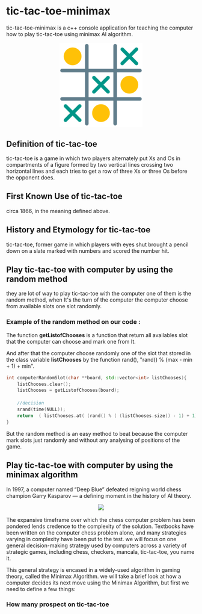 # tic-tac-toe-minimax
tic-tac-toe-minimax is a c++ console application for teaching the computer how to play tic-tac-toe using minimax AI algorithm.


<p align="center">
	<img src="preview/tictactoe.png" style="width: 220px;"></img>
</p>


## Definition of tic-tac-toe

tic-tac-toe is a game in which two players alternately put Xs and Os in compartments of a figure formed by two vertical lines crossing two horizontal lines and each tries to get a row of three Xs or three Os before the opponent does.


## First Known Use of tic-tac-toe

circa 1866, in the meaning defined above.


## History and Etymology for tic-tac-toe

tic-tac-toe, former game in which players with eyes shut brought a pencil down on a slate marked with numbers and scored the number hit.


## Play tic-tac-toe with computer by using the random method

they are lot of way to play tic-tac-toe with the computer one of them is the random method, when It's the turn of the computer the computer choose from available slots one slot randomly.

### Example of the random method on our code :

The function __getListofChooses__ is a function that return all availables slot that the computer can choose and mark one from It.

And after that the computer choose randomly one of the slot that stored in the class variable __listChooses__ by the function rand(), "rand() % (max - min + 1) + min".


```c++
int computerRandomSlot(char **board, std::vector<int> listChooses){
	listChooses.clear();
	listChooses = getListofChooses(board);

	//decision
	srand(time(NULL));
	return  ( listChooses.at( (rand() % ( (listChooses.size() - 1) + 1)) ) );
}
```

But the random method is an easy method to beat because the computer mark slots just randomly and without any analysing of positions of the game.


## Play tic-tac-toe with computer by using the minimax algorithm

In 1997, a computer named “Deep Blue” defeated reigning world chess champion Garry Kasparov — a defining moment in the history of AI theory.

<p align="center">
	<img src="preview/deepBlue.png" style="width: 220px;"></img>
</p>

The expansive timeframe over which the chess computer problem has been pondered lends credence to the complexity of the solution. Textbooks have been written on the computer chess problem alone, and many strategies varying in complexity have been put to the test. we will focus on one general decision-making strategy used by computers across a variety of strategic games, including chess, checkers, mancala, tic-tac-toe, you name it.

This general strategy is encased in a widely-used algorithm in gaming theory, called the Minimax Algorithm. we will take a brief look at how a computer decides its next move using the Minimax Algorithm, but first we need to define a few things:

### How many prospect on tic-tac-toe

